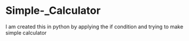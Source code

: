 # Simple-_Calculator
I am created this in python by applying the if condition and trying to make simple calculator
